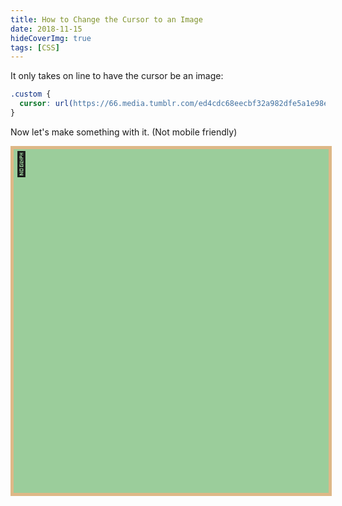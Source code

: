 ```yaml
---
title: How to Change the Cursor to an Image
date: 2018-11-15
hideCoverImg: true
tags: [CSS]
---
```


It only takes on line to have the cursor be an image:

```css
.custom {
  cursor: url(https://66.media.tumblr.com/ed4cdc68eecbf32a982dfe5a1e98eca6/tumblr_pi925kZQsZ1xfbgtko1_75sq.png), auto;
}
```

Now let's make something with it. (Not mobile friendly)

<div class="stickmans">
  <div class="stickman" v-for="n in 15" :data-nr="n" :key="n"></div>
</div>

<script setup>
import { onMounted, onUnmounted } from 'vue'

function getRandomInt (max) {
  return Math.floor(Math.random() * Math.floor(max))
}

const walk = () => {
  const { clientWidth, clientHeight } = document.querySelector('.stickmans')
  for(const id of [...Array(15).keys()].map(i => i+1)){
    const x = getRandomInt(clientWidth - 40)
    const y = getRandomInt(clientHeight - 40)
    document.querySelector(
      `[data-nr="${id}"]`
    ).style.transform = `translate(${x}px, ${y}px)`
  }
}

let interval
onMounted(() => {
  document
    .querySelectorAll('.stickman')
    .forEach(s =>
      s.addEventListener('mouseover', e => e.target.classList.add('burning'))
    )
  interval = setInterval(walk, 1000)
})

onUnmounted(() => clearInterval(interval))
</script>

<style scoped>
.stickmans {
  cursor: url(https://66.media.tumblr.com/ed4cdc68eecbf32a982dfe5a1e98eca6/tumblr_pi925kZQsZ1xfbgtko1_75sq.png),
    auto;
  width: 100%;
  height: 550px;
  margin-top: 10px;
  position: relative;
  border: 5px solid burlywood;
  background-color: rgba(0, 128, 0, 0.39);
}
.stickman {
  position: absolute;
  transition: all 2s;
}
.stickman:not(.burning)::after {
  content: "🏃";
  font-size: 38px;
}
.stickman.burning {
  transition: all 1s;
}
.stickman.burning::after {
  content: "🔥";
  font-size: 38px;
}
</style>
